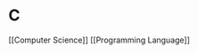 # C

[[Computer Science]] [[Programming Language]]

[//begin]: # "Autogenerated link references for markdown compatibility"
[computer-science]: computer-science "Computer Science"
[programming-language]: programming-language "Programming Language"
[//end]: # "Autogenerated link references"